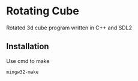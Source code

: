 # Rotating Cube

Rotated 3d cube program written in C++ and SDL2

## Installation

Use cmd to make

```bash
mingw32-make
```